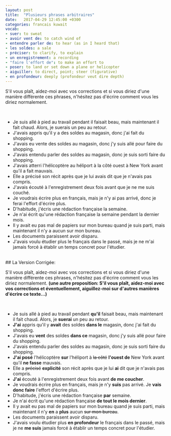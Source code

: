 ```yaml
---
layout: post
title:  "Plusieurs phrases arbitraires"
date:   2017-04-29 12:45:00 +0300
categories: francais kuwait
vocab:
- suer: to sweat
- avoir vent de: to catch wind of
- entendre parler de: to hear (as in I heard that)
- les soldes: a sale
- préciser: to clarify, to explain
- un enregistrement: a recording
- "faire l'effort de": to make an effort to
- poser: to land or set down a plane or helicopter
- aiguiller: to direct, point; steer (figurative)
- en profondeur: deeply (profondeur veut dire depth) 
---
```

S'il vous plaît, aidez-moi avec vos corrections et si vous diriez d'une manière différente ces phrases, n'hésitez pas d'écrire comment vous les diriez normalement.  

<br/>

* Je suis allé à pied au travail pendant il faisait beau, mais maintenant il fait chaud. Alors, je suerais un peu au retour.
* J'avais appris qu'il y a des soldes au magasin, donc j'ai fait du shopping.<!--more-->
* J'avais eu vente des soldes au magasin, donc j'y suis allé pour faire du shopping.
* J'avais entendu parler des soldes au magasin, donc je suis sorti faire du shopping.
* J'avais atterri l'hélicoptère au héliport à la côté ouest à New York avant qu'il a fait mauvais.
* Elle a précisé son récit après que je lui avais dit que je n'avais pas compris.
* J'avais écouté à l'enregistrement deux fois avant que je ne me suis couché.
* Je voudrais écrire plus en français, mais je n'y ai pas arrivé, donc je ferai l'effort d'écrire plus.
* D'habitude, j'écris une rédaction française la semaine.
* Je n'ai écrit qu'une rédaction française la semaine pendant la dernier mois.
* Il y avait eu pas mal de papiers sur mon bureau quand je suis parti, mais maintenant il n'y a aucun sur mon bureau.
* Les documents paraissent avoir disparu.
* J'avais voulu étudier plus le français dans le passé, mais je ne m'ai jamais forcé à établir un temps concret pour l'étudier.      


<br/>
## La Version Corrigée:  
<br/>  

S'il vous plaît, aidez-moi avec vos corrections et si vous diriez d'une manière différente ces phrases, n'hésitez pas d'écrire comment vous les diriez normalement.  **(une autre proposition: S'il vous plaît, aidez-moi avec vos corrections et éventuellement, aiguillez-moi sur d'autres manières d'écrire ce texte...)**  

<br/>

* Je suis allé à pied au travail pendant **qu'il** faisait beau, mais maintenant il fait chaud. Alors, je **suerai** un peu au retour.
* **J'ai** appris qu'il y **avait** des soldes **dans le** magasin, donc j'ai fait du shopping.<!--more-->
* J'avais eu **vent** des soldes **dans ce** magasin, donc j'y suis allé pour faire du shopping.
* J'avais entendu parler des soldes au magasin, donc je suis sorti faire du shopping.
* **J'ai posé** l'hélicoptère **sur** l'héliport à <s>la côté</s> **l'ouest de** New York avant qu'il **ne fasse** mauvais.
* Elle a <s>précisé</s> **explicité** son récit après que je lui **ai** dit que je n'avais pas compris.
* **J'ai** écouté à l'enregistrement deux fois avant **de me coucher**.
* Je voudrais écrire plus en français, mais je n'y **suis** pas arrivé. Je **vais donc faire** l'effort d'écrire plus.
* D'habitude, j'écris une rédaction française **par** semaine.
* Je n'ai écrit qu'une rédaction française **de tout le mois dernier**.
* Il y avait eu pas mal de papiers sur mon bureau quand je suis parti, mais maintenant il n'y **en** a **plus** aucun <s>sur mon bureau</s>.
* Les documents paraissent avoir disparu.
* J'avais voulu étudier plus **en profondeur** le français dans le passé, mais je ne **me suis** jamais forcé à établir un temps concret pour l'étudier.
